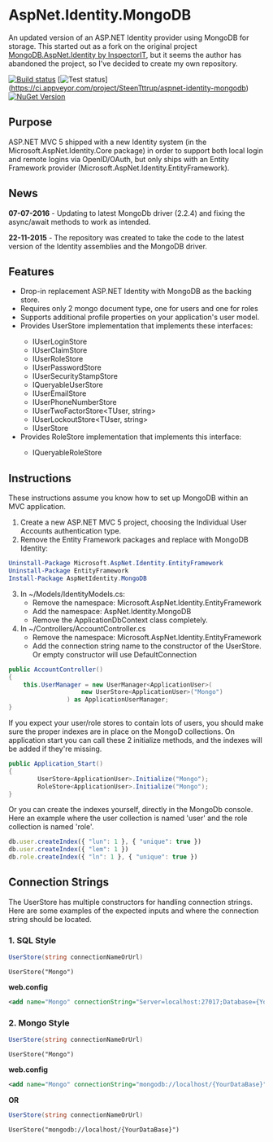 AspNet.Identity.MongoDB
=======================

An updated version of an ASP.NET Identity provider using MongoDB for storage. This started out as a fork on the original project [MongoDB.AspNet.Identity by InspectorIT](https://github.com/InspectorIT/MongoDB.AspNet.Identity), but it seems the author has abandoned the project, so I've decided to create my own repository.

[![Build status](https://ci.appveyor.com/api/projects/status/1knmbosmm45mdr48/branch/master?svg=true)](https://ci.appveyor.com/project/SteenTttrup/aspnet-identity-mongodb/branch/master) [![Test status](http://teststatusbadge.azurewebsites.net/api/status/SteenTttrup/aspnet-identity-mongodb)]
(https://ci.appveyor.com/project/SteenTttrup/aspnet-identity-mongodb) [![NuGet Version](http://img.shields.io/nuget/v/aspnetidentity.mongodb.svg?style=flat)](https://www.nuget.org/packages/aspnetidentity.mongodb/)

## Purpose ##

ASP.NET MVC 5 shipped with a new Identity system (in the Microsoft.AspNet.Identity.Core package) in order to support both local login and remote logins via OpenID/OAuth, but only ships with an Entity Framework provider (Microsoft.AspNet.Identity.EntityFramework).

## News ##
__07-07-2016__ - Updating to latest MongoDb driver (2.2.4) and fixing the async/await methods to work as intended.

__22-11-2015__ - The repository was created to take the code to the latest version of the Identity assemblies and the MongoDB driver.

## Features ##
* Drop-in replacement ASP.NET Identity with MongoDB as the backing store.
* Requires only 2 mongo document type, one for users and one for roles
* Supports additional profile properties on your application's user model.
* Provides UserStore<TUser> implementation that implements these interfaces:
	* IUserLoginStore<TUser>
	* IUserClaimStore<TUser>
	* IUserRoleStore<TUser>
	* IUserPasswordStore<TUser>
	* IUserSecurityStampStore<TUser>
	* IQueryableUserStore<TUser>
	* IUserEmailStore<TUser>
	* IUserPhoneNumberStore<TUser>
	* IUserTwoFactorStore<TUser, string>
	* IUserLockoutStore<TUser, string>
	* IUserStore<TUser>
* Provides RoleStore<TRole> implementation that implements this interface:
	* IQueryableRoleStore<TRole>

## Instructions ##
These instructions assume you know how to set up MongoDB within an MVC application.

1. Create a new ASP.NET MVC 5 project, choosing the Individual User Accounts authentication type.
2. Remove the Entity Framework packages and replace with MongoDB Identity:

```PowerShell
Uninstall-Package Microsoft.AspNet.Identity.EntityFramework
Uninstall-Package EntityFramework
Install-Package AspNetIdentity.MongoDB
```
    
3. In ~/Models/IdentityModels.cs:
    * Remove the namespace: Microsoft.AspNet.Identity.EntityFramework
    * Add the namespace: AspNet.Identity.MongoDB
	* Remove the ApplicationDbContext class completely.
4. In ~/Controllers/AccountController.cs
    * Remove the namespace: Microsoft.AspNet.Identity.EntityFramework
    * Add the connection string name to the constructor of the UserStore. Or empty constructor will use DefaultConnection

```C#
public AccountController()
{
	this.UserManager = new UserManager<ApplicationUser>(
					new UserStore<ApplicationUser>("Mongo")
				) as ApplicationUserManager;
}
```

If you expect your user/role stores to contain lots of users, you should make sure the proper indexes are in place on the MongoD collections. On application start you can call these 2 initialize methods, and the indexes will be added if they're missing.

```C#
public Application_Start()
{
        UserStore<ApplicationUser>.Initialize("Mongo");
        RoleStore<ApplicationUser>.Initialize("Mongo");
}
```

Or you can create the indexes yourself, directly in the MongoDb console. Here an example where the user collection is named 'user' and the role collection is named 'role'.

```Javascript
db.user.createIndex({ "lun": 1 }, { "unique": true })
db.user.createIndex({ "lem": 1 })
db.role.createIndex({ "ln": 1 }, { "unique": true })
```

## Connection Strings ##
The UserStore has multiple constructors for handling connection strings. Here are some examples of the expected inputs and where the connection string should be located.

### 1. SQL Style ###
```C#
UserStore(string connectionNameOrUrl)
```
<code>UserStore("Mongo")</code>

**web.config**
```xml
<add name="Mongo" connectionString="Server=localhost:27017;Database={YourDataBase}" />
```

### 2. Mongo Style ###
```C#
UserStore(string connectionNameOrUrl)
```
<code>UserStore("Mongo")</code>

**web.config**
```xml
<add name="Mongo" connectionString="mongodb://localhost/{YourDataBase}" />
```

**OR**

```C#
UserStore(string connectionNameOrUrl)
```
<code>UserStore("mongodb://localhost/{YourDataBase}")</code>

